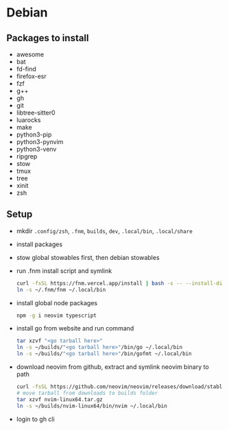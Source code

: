 # Debian

## Packages to install

- awesome
- bat
- fd-find
- firefox-esr
- fzf
- g++
- gh
- git
- libtree-sitter0
- luarocks
- make
- python3-pip
- python3-pynvim
- python3-venv
- ripgrep
- stow
- tmux
- tree
- xinit
- zsh

## Setup

- mkdir `.config/zsh`, `.fnm`, `builds`, `dev`, `.local/bin`, `.local/share`

- install packages

- stow global stowables first, then debian stowables

- run .fnm install script and symlink

  ```bash
  curl -fsSL https://fnm.vercel.app/install | bash -s -- --install-dir "./.fnm" --skip-shell
  ln -s ~/.fnm/fnm ~/.local/bin
  ```

- install global node packages

  ```bash
  npm -g i neovim typescript
  ```

- install go from website and run command

  ```bash
  tar xzvf "<go tarball here>"
  ln -s ~/builds/"<go tarball here>"/bin/go ~/.local/bin
  ln -s ~/builds/"<go tarball here>"/bin/gofmt ~/.local/bin
  ```

- download neovim from github, extract and symlink neovim binary to path

  ```bash
  curl -fsSL https://github.com/neovim/neovim/releases/download/stable/nvim-linux64.tar.gz
  # move tarball from downloads to builds folder
  tar xzvf nvim-linux64.tar.gz
  ln -s ~/builds/nvim-linux64/bin/nvim ~/.local/bin
  ```

- login to gh cli
